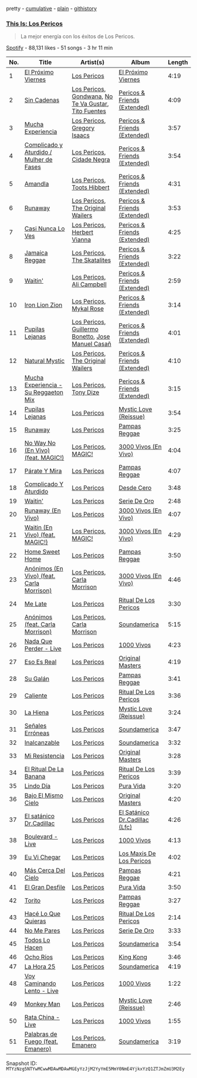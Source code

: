 pretty - [cumulative](/playlists/cumulative/37i9dQZF1DWXPkHOSaSEjs.md) - [plain](/playlists/plain/37i9dQZF1DWXPkHOSaSEjs) - [githistory](https://github.githistory.xyz/mackorone/spotify-playlist-archive/blob/main/playlists/plain/37i9dQZF1DWXPkHOSaSEjs)

### [This Is: Los Pericos](https://open.spotify.com/playlist/37i9dQZF1DWXPkHOSaSEjs)

> La mejor energía con los éxitos de Los Pericos.

[Spotify](https://open.spotify.com/user/spotify) - 88,131 likes - 51 songs - 3 hr 11 min

| No. | Title | Artist(s) | Album | Length |
|---|---|---|---|---|
| 1 | [El Próximo Viernes](https://open.spotify.com/track/4DuOAJZhVrzH1mrIePb2tO) | [Los Pericos](https://open.spotify.com/artist/7FnZWGw9lwOr7WzieTKEPR) | [El Próximo Viernes](https://open.spotify.com/album/2nZfBiQN0iuWmUvsyRMpfA) | 4:19 |
| 2 | [Sin Cadenas](https://open.spotify.com/track/3OGrHwhWCxKI4gvgvUNfJU) | [Los Pericos](https://open.spotify.com/artist/7FnZWGw9lwOr7WzieTKEPR), [Gondwana](https://open.spotify.com/artist/4nSgEvZncnC5oNPVrtwnLd), [No Te Va Gustar](https://open.spotify.com/artist/4ZDoy7AWNgQVmX7T0u0B1j), [Tito Fuentes](https://open.spotify.com/artist/50TYc0wXVPLyb6k5PkR8Lo) | [Pericos & Friends \(Extended\)](https://open.spotify.com/album/4IIfIS47aChs97w8hrgCcY) | 4:09 |
| 3 | [Mucha Experiencia](https://open.spotify.com/track/1WPpq70NfAFU5wEoDxydOF) | [Los Pericos](https://open.spotify.com/artist/7FnZWGw9lwOr7WzieTKEPR), [Gregory Isaacs](https://open.spotify.com/artist/6QHu71f8LLeT8n0GzfbYFc) | [Pericos & Friends \(Extended\)](https://open.spotify.com/album/4IIfIS47aChs97w8hrgCcY) | 3:57 |
| 4 | [Complicado y Aturdido / Mulher de Fases](https://open.spotify.com/track/1RwyaGC8a8K4hRU6c0Ezlr) | [Los Pericos](https://open.spotify.com/artist/7FnZWGw9lwOr7WzieTKEPR), [Cidade Negra](https://open.spotify.com/artist/4cx31cxKTg5L8blZE24qfZ) | [Pericos & Friends \(Extended\)](https://open.spotify.com/album/4IIfIS47aChs97w8hrgCcY) | 3:54 |
| 5 | [Amandla](https://open.spotify.com/track/5Ffi4GZt34CgxfFc2f68eZ) | [Los Pericos](https://open.spotify.com/artist/7FnZWGw9lwOr7WzieTKEPR), [Toots Hibbert](https://open.spotify.com/artist/6McXmoIhUTNwdyzXBLWAG2) | [Pericos & Friends \(Extended\)](https://open.spotify.com/album/4IIfIS47aChs97w8hrgCcY) | 4:31 |
| 6 | [Runaway](https://open.spotify.com/track/3V1nbdsidwtTMU2U6SJvo9) | [Los Pericos](https://open.spotify.com/artist/7FnZWGw9lwOr7WzieTKEPR), [The Original Wailers](https://open.spotify.com/artist/5OjaCQpOgXRm51CdZzLAHW) | [Pericos & Friends \(Extended\)](https://open.spotify.com/album/4IIfIS47aChs97w8hrgCcY) | 3:53 |
| 7 | [Casi Nunca Lo Ves](https://open.spotify.com/track/52BkhQFJHT4Ri4cRhfjqmk) | [Los Pericos](https://open.spotify.com/artist/7FnZWGw9lwOr7WzieTKEPR), [Herbert Vianna](https://open.spotify.com/artist/1I3wpGfguTwQmBLtqw2H7A) | [Pericos & Friends \(Extended\)](https://open.spotify.com/album/4IIfIS47aChs97w8hrgCcY) | 4:25 |
| 8 | [Jamaica Reggae](https://open.spotify.com/track/4mgkrNK78DC4AsBsAmwgLQ) | [Los Pericos](https://open.spotify.com/artist/7FnZWGw9lwOr7WzieTKEPR), [The Skatalites](https://open.spotify.com/artist/4og9jrin5xH5JiFPbeGUPb) | [Pericos & Friends \(Extended\)](https://open.spotify.com/album/4IIfIS47aChs97w8hrgCcY) | 3:22 |
| 9 | [Waitin'](https://open.spotify.com/track/3kPy0J23vePzbzxRHUjxoW) | [Los Pericos](https://open.spotify.com/artist/7FnZWGw9lwOr7WzieTKEPR), [Ali Campbell](https://open.spotify.com/artist/0gYuavkgXQapJXmASabd2o) | [Pericos & Friends \(Extended\)](https://open.spotify.com/album/4IIfIS47aChs97w8hrgCcY) | 2:59 |
| 10 | [Iron Lion Zion](https://open.spotify.com/track/04v8VFmiOXN0tlTihyPEp7) | [Los Pericos](https://open.spotify.com/artist/7FnZWGw9lwOr7WzieTKEPR), [Mykal Rose](https://open.spotify.com/artist/5wdQ2IkL8WASlcyt0x2s8Q) | [Pericos & Friends \(Extended\)](https://open.spotify.com/album/4IIfIS47aChs97w8hrgCcY) | 3:14 |
| 11 | [Pupilas Lejanas](https://open.spotify.com/track/5DJikjolacnZr2la5dJn3K) | [Los Pericos](https://open.spotify.com/artist/7FnZWGw9lwOr7WzieTKEPR), [Guillermo Bonetto](https://open.spotify.com/artist/1rijasyRtILod4s1wmI78L), [Jose Manuel Casañ](https://open.spotify.com/artist/0bdRDvQm4a9w5U9yvwfzON) | [Pericos & Friends \(Extended\)](https://open.spotify.com/album/4IIfIS47aChs97w8hrgCcY) | 4:01 |
| 12 | [Natural Mystic](https://open.spotify.com/track/4Jw5doedGvkV1ZsB9g1Be1) | [Los Pericos](https://open.spotify.com/artist/7FnZWGw9lwOr7WzieTKEPR), [The Original Wailers](https://open.spotify.com/artist/5OjaCQpOgXRm51CdZzLAHW) | [Pericos & Friends \(Extended\)](https://open.spotify.com/album/4IIfIS47aChs97w8hrgCcY) | 4:10 |
| 13 | [Mucha Experiencia \- Su Reggaeton Mix](https://open.spotify.com/track/2fDS9RVbESui1ufoov4nGJ) | [Los Pericos](https://open.spotify.com/artist/7FnZWGw9lwOr7WzieTKEPR), [Tony Dize](https://open.spotify.com/artist/3LKXWvXFWrkwUzJWxzwVpW) | [Pericos & Friends \(Extended\)](https://open.spotify.com/album/4IIfIS47aChs97w8hrgCcY) | 3:15 |
| 14 | [Pupilas Lejanas](https://open.spotify.com/track/4LJyVZnitp3nJI3gSSFhi4) | [Los Pericos](https://open.spotify.com/artist/7FnZWGw9lwOr7WzieTKEPR) | [Mystic Love \(Reissue\)](https://open.spotify.com/album/3GYWqJzLFjyUemww6zeaW9) | 3:54 |
| 15 | [Runaway](https://open.spotify.com/track/2lqFwTECuP5VNUvzzotxWo) | [Los Pericos](https://open.spotify.com/artist/7FnZWGw9lwOr7WzieTKEPR) | [Pampas Reggae](https://open.spotify.com/album/5UT1U06RzF2hWq6d7SGaTn) | 3:25 |
| 16 | [No Way No \(En Vivo\) \(feat\. MAGIC!\)](https://open.spotify.com/track/1XTL4lvBVWxcbtR9hWhS6q) | [Los Pericos](https://open.spotify.com/artist/7FnZWGw9lwOr7WzieTKEPR), [MAGIC!](https://open.spotify.com/artist/0DxeaLnv6SyYk2DOqkLO8c) | [3000 Vivos \(En Vivo\)](https://open.spotify.com/album/7G7RCFtdv9cTAmOijHn0j1) | 4:04 |
| 17 | [Párate Y Mira](https://open.spotify.com/track/0bhzdFuUaNH7QV3c2ZKGOK) | [Los Pericos](https://open.spotify.com/artist/7FnZWGw9lwOr7WzieTKEPR) | [Pampas Reggae](https://open.spotify.com/album/5UT1U06RzF2hWq6d7SGaTn) | 4:07 |
| 18 | [Complicado Y Aturdido](https://open.spotify.com/track/7g57YDkjFrNecn0sbXN3GI) | [Los Pericos](https://open.spotify.com/artist/7FnZWGw9lwOr7WzieTKEPR) | [Desde Cero](https://open.spotify.com/album/7dbBLrH3VJ3zrKHkL6vtUa) | 3:48 |
| 19 | [Waitin'](https://open.spotify.com/track/7u9PRDogx5uVMFYRCsD1Dm) | [Los Pericos](https://open.spotify.com/artist/7FnZWGw9lwOr7WzieTKEPR) | [Serie De Oro](https://open.spotify.com/album/1SdOnqeKXxOKAU6rVbS0z5) | 2:48 |
| 20 | [Runaway \(En Vivo\)](https://open.spotify.com/track/2PMSOgAP1A2TYbRqGCS9ak) | [Los Pericos](https://open.spotify.com/artist/7FnZWGw9lwOr7WzieTKEPR) | [3000 Vivos \(En Vivo\)](https://open.spotify.com/album/7G7RCFtdv9cTAmOijHn0j1) | 4:07 |
| 21 | [Waitin \(En Vivo\) \(feat\. MAGIC!\)](https://open.spotify.com/track/2wwp7vBI2TUGhIbwa3GBSH) | [Los Pericos](https://open.spotify.com/artist/7FnZWGw9lwOr7WzieTKEPR), [MAGIC!](https://open.spotify.com/artist/0DxeaLnv6SyYk2DOqkLO8c) | [3000 Vivos \(En Vivo\)](https://open.spotify.com/album/7G7RCFtdv9cTAmOijHn0j1) | 4:29 |
| 22 | [Home Sweet Home](https://open.spotify.com/track/7IgcKZZNLZH7Mbe3tBeOX3) | [Los Pericos](https://open.spotify.com/artist/7FnZWGw9lwOr7WzieTKEPR) | [Pampas Reggae](https://open.spotify.com/album/5UT1U06RzF2hWq6d7SGaTn) | 3:50 |
| 23 | [Anónimos \(En Vivo\) \(feat\. Carla Morrison\)](https://open.spotify.com/track/7wbVFxOfhc6VXjSiN8Ri7h) | [Los Pericos](https://open.spotify.com/artist/7FnZWGw9lwOr7WzieTKEPR), [Carla Morrison](https://open.spotify.com/artist/0XK6kT7xcZAlcYrNjOgzJe) | [3000 Vivos \(En Vivo\)](https://open.spotify.com/album/7G7RCFtdv9cTAmOijHn0j1) | 4:46 |
| 24 | [Me Late](https://open.spotify.com/track/3wRBEsV5bfjV5uktXnODJr) | [Los Pericos](https://open.spotify.com/artist/7FnZWGw9lwOr7WzieTKEPR) | [Ritual De Los Pericos](https://open.spotify.com/album/0BLRRSjs02ejUyDDIfYRSb) | 3:30 |
| 25 | [Anónimos \(feat\. Carla Morrison\)](https://open.spotify.com/track/6pKADEM7gx8EZ6UypMUzyd) | [Los Pericos](https://open.spotify.com/artist/7FnZWGw9lwOr7WzieTKEPR), [Carla Morrison](https://open.spotify.com/artist/0XK6kT7xcZAlcYrNjOgzJe) | [Soundamerica](https://open.spotify.com/album/2SZTxfMc8EOjUJnPIVORWI) | 5:15 |
| 26 | [Nada Que Perder \- Live](https://open.spotify.com/track/1XkBIrIQN5NoREiSyaTAmI) | [Los Pericos](https://open.spotify.com/artist/7FnZWGw9lwOr7WzieTKEPR) | [1000 Vivos](https://open.spotify.com/album/5wqv1v2PMphDkY5b7ASoPR) | 4:23 |
| 27 | [Eso Es Real](https://open.spotify.com/track/41q1EtcABxvWD29Nzr6i0p) | [Los Pericos](https://open.spotify.com/artist/7FnZWGw9lwOr7WzieTKEPR) | [Original Masters](https://open.spotify.com/album/5aGLZiyhur5ThPT5E5az9k) | 4:19 |
| 28 | [Su Galán](https://open.spotify.com/track/1ArOL4ldJO9IWcAEZKH7Jq) | [Los Pericos](https://open.spotify.com/artist/7FnZWGw9lwOr7WzieTKEPR) | [Pampas Reggae](https://open.spotify.com/album/5UT1U06RzF2hWq6d7SGaTn) | 3:41 |
| 29 | [Caliente](https://open.spotify.com/track/2y5cE5IR8Yd7So3tKhdIMC) | [Los Pericos](https://open.spotify.com/artist/7FnZWGw9lwOr7WzieTKEPR) | [Ritual De Los Pericos](https://open.spotify.com/album/0BLRRSjs02ejUyDDIfYRSb) | 3:36 |
| 30 | [La Hiena](https://open.spotify.com/track/7aW0biSvi7hOo1tSE4rExD) | [Los Pericos](https://open.spotify.com/artist/7FnZWGw9lwOr7WzieTKEPR) | [Mystic Love \(Reissue\)](https://open.spotify.com/album/3GYWqJzLFjyUemww6zeaW9) | 3:24 |
| 31 | [Señales Erróneas](https://open.spotify.com/track/39hge514fnHZ5VUXdkl8Nd) | [Los Pericos](https://open.spotify.com/artist/7FnZWGw9lwOr7WzieTKEPR) | [Soundamerica](https://open.spotify.com/album/2SZTxfMc8EOjUJnPIVORWI) | 3:47 |
| 32 | [Inalcanzable](https://open.spotify.com/track/2dGhvwIJFrNTvXraMAhcm0) | [Los Pericos](https://open.spotify.com/artist/7FnZWGw9lwOr7WzieTKEPR) | [Soundamerica](https://open.spotify.com/album/2SZTxfMc8EOjUJnPIVORWI) | 3:32 |
| 33 | [Mi Resistencia](https://open.spotify.com/track/6VAhpWnzXDPp9cVZxQLk1U) | [Los Pericos](https://open.spotify.com/artist/7FnZWGw9lwOr7WzieTKEPR) | [Original Masters](https://open.spotify.com/album/5aGLZiyhur5ThPT5E5az9k) | 3:28 |
| 34 | [El Ritual De La Banana](https://open.spotify.com/track/1LeGL6sChxxaQbFhKknOcG) | [Los Pericos](https://open.spotify.com/artist/7FnZWGw9lwOr7WzieTKEPR) | [Ritual De Los Pericos](https://open.spotify.com/album/0BLRRSjs02ejUyDDIfYRSb) | 3:39 |
| 35 | [Lindo Día](https://open.spotify.com/track/3tvN68IMEG2mPWZGlHJgLl) | [Los Pericos](https://open.spotify.com/artist/7FnZWGw9lwOr7WzieTKEPR) | [Pura Vida](https://open.spotify.com/album/2uehSDVyhBGGHygslmy1ls) | 3:20 |
| 36 | [Bajo El Mismo Cielo](https://open.spotify.com/track/6hfvDIxS8Bs48zhNso3ni1) | [Los Pericos](https://open.spotify.com/artist/7FnZWGw9lwOr7WzieTKEPR) | [Original Masters](https://open.spotify.com/album/5aGLZiyhur5ThPT5E5az9k) | 4:20 |
| 37 | [El satánico Dr.Cadillac](https://open.spotify.com/track/1X3zDYO8bqE0eIQ3TdtQ6w) | [Los Pericos](https://open.spotify.com/artist/7FnZWGw9lwOr7WzieTKEPR) | [El Satánico Dr.Cadillac \(Lfc\)](https://open.spotify.com/album/0Q2jz2kiErvsDCuhcdCqRK) | 4:26 |
| 38 | [Boulevard \- Live](https://open.spotify.com/track/0a7DgM90xUXYZCgArsEIuA) | [Los Pericos](https://open.spotify.com/artist/7FnZWGw9lwOr7WzieTKEPR) | [1000 Vivos](https://open.spotify.com/album/5wqv1v2PMphDkY5b7ASoPR) | 4:13 |
| 39 | [Eu Vi Chegar](https://open.spotify.com/track/70Ked5bJ0LsDIurJD56Zsw) | [Los Pericos](https://open.spotify.com/artist/7FnZWGw9lwOr7WzieTKEPR) | [Los Maxis De Los Pericos](https://open.spotify.com/album/0kmgtWaOe1dzJerZNxtoOm) | 4:02 |
| 40 | [Más Cerca Del Cielo](https://open.spotify.com/track/0KR6PIy3kqzmXh8FnkRfn8) | [Los Pericos](https://open.spotify.com/artist/7FnZWGw9lwOr7WzieTKEPR) | [Pampas Reggae](https://open.spotify.com/album/5UT1U06RzF2hWq6d7SGaTn) | 4:21 |
| 41 | [El Gran Desfile](https://open.spotify.com/track/5OJq5JQ2D5HRjryqHzcdN2) | [Los Pericos](https://open.spotify.com/artist/7FnZWGw9lwOr7WzieTKEPR) | [Pura Vida](https://open.spotify.com/album/2uehSDVyhBGGHygslmy1ls) | 3:50 |
| 42 | [Torito](https://open.spotify.com/track/6XZuWOLd3KQ17ZqbNp6aF2) | [Los Pericos](https://open.spotify.com/artist/7FnZWGw9lwOr7WzieTKEPR) | [Pampas Reggae](https://open.spotify.com/album/5UT1U06RzF2hWq6d7SGaTn) | 3:27 |
| 43 | [Hacé Lo Que Quieras](https://open.spotify.com/track/6OpPgur1kwNnAr8Y7tdaMo) | [Los Pericos](https://open.spotify.com/artist/7FnZWGw9lwOr7WzieTKEPR) | [Ritual De Los Pericos](https://open.spotify.com/album/0BLRRSjs02ejUyDDIfYRSb) | 2:14 |
| 44 | [No Me Pares](https://open.spotify.com/track/3HVlLJUSxerXA1F6x9xtlJ) | [Los Pericos](https://open.spotify.com/artist/7FnZWGw9lwOr7WzieTKEPR) | [Serie De Oro](https://open.spotify.com/album/1SdOnqeKXxOKAU6rVbS0z5) | 3:33 |
| 45 | [Todos Lo Hacen](https://open.spotify.com/track/15YxQngUxvhImUXb9PxBb0) | [Los Pericos](https://open.spotify.com/artist/7FnZWGw9lwOr7WzieTKEPR) | [Soundamerica](https://open.spotify.com/album/2SZTxfMc8EOjUJnPIVORWI) | 3:54 |
| 46 | [Ocho Ríos](https://open.spotify.com/track/5axeeFo6ETWDWrtegFmwQ1) | [Los Pericos](https://open.spotify.com/artist/7FnZWGw9lwOr7WzieTKEPR) | [King Kong](https://open.spotify.com/album/1f19N0IA8DvKQqjhLUbJpK) | 3:46 |
| 47 | [La Hora 25](https://open.spotify.com/track/0MsFSojKXUkCTOJzLldLnC) | [Los Pericos](https://open.spotify.com/artist/7FnZWGw9lwOr7WzieTKEPR) | [Soundamerica](https://open.spotify.com/album/2SZTxfMc8EOjUJnPIVORWI) | 4:19 |
| 48 | [Voy Caminando Lento \- Live](https://open.spotify.com/track/7yEbY15xQmLCEstpmx6W5z) | [Los Pericos](https://open.spotify.com/artist/7FnZWGw9lwOr7WzieTKEPR) | [1000 Vivos](https://open.spotify.com/album/5wqv1v2PMphDkY5b7ASoPR) | 1:22 |
| 49 | [Monkey Man](https://open.spotify.com/track/47kOyApVjpeMNWOeIaTnJw) | [Los Pericos](https://open.spotify.com/artist/7FnZWGw9lwOr7WzieTKEPR) | [Mystic Love \(Reissue\)](https://open.spotify.com/album/3GYWqJzLFjyUemww6zeaW9) | 2:46 |
| 50 | [Rata China \- Live](https://open.spotify.com/track/1gcvVJO6c9l8g5dExldA6j) | [Los Pericos](https://open.spotify.com/artist/7FnZWGw9lwOr7WzieTKEPR) | [1000 Vivos](https://open.spotify.com/album/5wqv1v2PMphDkY5b7ASoPR) | 1:55 |
| 51 | [Palabras de Fuego \(feat\. Emanero\)](https://open.spotify.com/track/7LlLoe454Qj8R57mMa2Nc4) | [Los Pericos](https://open.spotify.com/artist/7FnZWGw9lwOr7WzieTKEPR), [Emanero](https://open.spotify.com/artist/2BTS8Np1YzPQuXjgdlqsBB) | [Soundamerica](https://open.spotify.com/album/2SZTxfMc8EOjUJnPIVORWI) | 3:19 |

Snapshot ID: `MTYzNzg5NTYwMCwwMDAwMDAwMGEyYzJjM2YyYmE5MmY0NmE4YjkxYzQ1ZTJmZmU3M2Ey`
